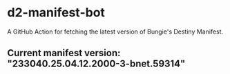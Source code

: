# d2-manifest-bot
A GitHub Action for fetching the latest version of Bungie's Destiny Manifest.
## Current manifest version: "233040.25.04.12.2000-3-bnet.59314"